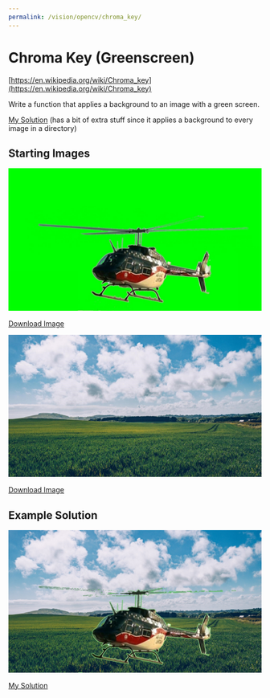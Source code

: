 ```yaml
---
permalink: /vision/opencv/chroma_key/
---
```


# Chroma Key (Greenscreen)

[https://en.wikipedia.org/wiki/Chroma_key](https://en.wikipedia.org/wiki/Chroma_key)

Write a function that applies a background to an image with a green screen.


[My Solution](https://github.com/fallscameron01/Chroma_Key/blob/master/chroma_key.py) (has a bit of extra stuff since it applies a background to every image in a directory)


## Starting Images

![image](https://raw.githubusercontent.com/MissouriMRR/docs/main/subteams/vision/opencv/intro_projects/images/chroma_key/green_screen_object.jpg)

[Download Image](https://raw.githubusercontent.com/MissouriMRR/docs/main/subteams/vision/opencv/intro_projects/images/chroma_key/green_screen_object.jpg)

![image](https://raw.githubusercontent.com/MissouriMRR/docs/main/subteams/vision/opencv/intro_projects/images/chroma_key/background_image.jpg)

[Download Image](https://raw.githubusercontent.com/MissouriMRR/docs/main/subteams/vision/opencv/intro_projects/images/chroma_key/background_image.jpg)

## Example Solution

![image](https://raw.githubusercontent.com/MissouriMRR/docs/main/subteams/vision/opencv/intro_projects/images/chroma_key/solution_image.jpg)

[My Solution](https://github.com/fallscameron01/Chroma_Key/blob/master/chroma_key.py)

